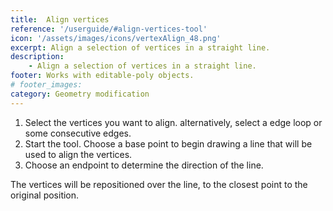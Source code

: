 ```yaml
---
title:  Align vertices
reference: '/userguide/#align-vertices-tool'
icon: '/assets/images/icons/vertexAlign_48.png'
excerpt: Align a selection of vertices in a straight line.
description:
    - Align a selection of vertices in a straight line.
footer: Works with editable-poly objects.
# footer_images:
category: Geometry modification
---
```

    
1. Select the vertices you want to align. alternatively, select a edge loop or some consecutive edges.
2. Start the tool. Choose a base point to begin drawing a line that will be used to align the vertices.
3. Choose an endpoint to determine the direction of the line.

The vertices will be repositioned over the line, to the closest point to the original position.
